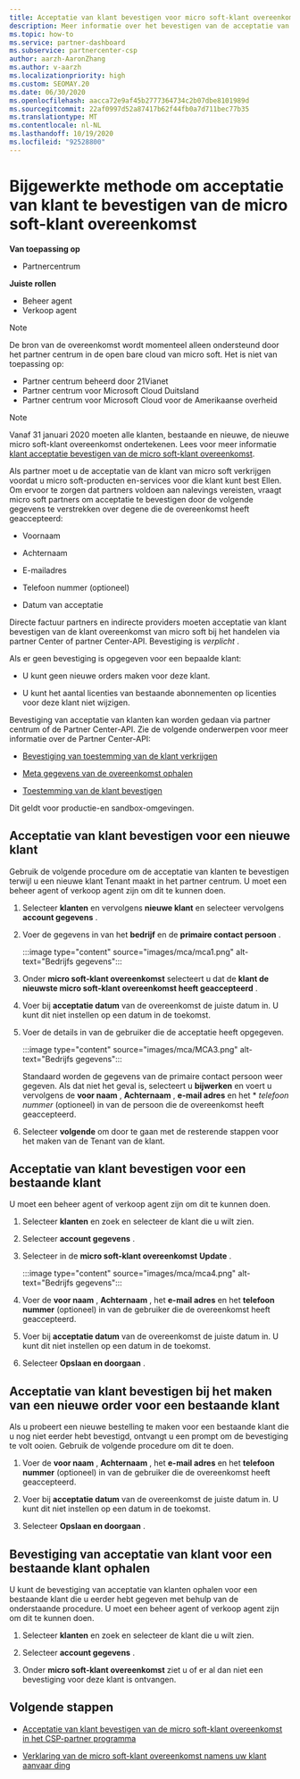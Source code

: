 ```yaml
---
title: Acceptatie van klant bevestigen voor micro soft-klant overeenkomst
description: Meer informatie over het bevestigen van de acceptatie van de klant door de klant overeenkomst van micro soft. Dit kan nodig zijn om micro soft-producten en-services voor klanten te best Ellen.
ms.topic: how-to
ms.service: partner-dashboard
ms.subservice: partnercenter-csp
author: aarzh-AaronZhang
ms.author: v-aarzh
ms.localizationpriority: high
ms.custom: SEOMAY.20
ms.date: 06/30/2020
ms.openlocfilehash: aacca72e9af45b2777364734c2b07dbe8101989d
ms.sourcegitcommit: 22af0997d52a87417b62f44fb0a7d711bec77b35
ms.translationtype: MT
ms.contentlocale: nl-NL
ms.lasthandoff: 10/19/2020
ms.locfileid: "92528800"
---
```

# <a name="updated-method-to-confirm-customer-acceptance-of-the-microsoft-customer-agreement"></a>Bijgewerkte methode om acceptatie van klant te bevestigen van de micro soft-klant overeenkomst

**Van toepassing op**

-  Partnercentrum

**Juiste rollen**

- Beheer agent
- Verkoop agent

> [!NOTE]
> De bron van de overeenkomst wordt momenteel alleen ondersteund door het partner centrum in de open bare cloud van micro soft. Het is niet van toepassing op:
> * Partner centrum beheerd door 21Vianet
> * Partner centrum voor Microsoft Cloud Duitsland
> * Partner centrum voor Microsoft Cloud voor de Amerikaanse overheid

>[!NOTE]
>Vanaf 31 januari 2020 moeten alle klanten, bestaande en nieuwe, de nieuwe micro soft-klant overeenkomst ondertekenen. Lees voor meer informatie [klant acceptatie bevestigen van de micro soft-klant overeenkomst](confirm-customer-agreement.md).

Als partner moet u de acceptatie van de klant van micro soft verkrijgen voordat u micro soft-producten en-services voor die klant kunt best Ellen. Om ervoor te zorgen dat partners voldoen aan nalevings vereisten, vraagt micro soft partners om acceptatie te bevestigen door de volgende gegevens te verstrekken over degene die de overeenkomst heeft geaccepteerd:

- Voornaam

- Achternaam

- E-mailadres

- Telefoon nummer (optioneel)

- Datum van acceptatie

Directe factuur partners en indirecte providers moeten acceptatie van klant bevestigen van de klant overeenkomst van micro soft bij het handelen via partner Center of partner Center-API. Bevestiging is *verplicht* .

Als er geen bevestiging is opgegeven voor een bepaalde klant:

- U kunt geen nieuwe orders maken voor deze klant.

- U kunt het aantal licenties van bestaande abonnementen op licenties voor deze klant niet wijzigen.

Bevestiging van acceptatie van klanten kan worden gedaan via partner centrum of de Partner Center-API. Zie de volgende onderwerpen voor meer informatie over de Partner Center-API:

- [Bevestiging van toestemming van de klant verkrijgen](/partner-center/develop/get-confirmation-of-customer-consent)

- [Meta gegevens van de overeenkomst ophalen](/partner-center/develop/get-agreement-metadata)

- [Toestemming van de klant bevestigen](/partner-center/develop/confirm-customer-consent)

Dit geldt voor productie-en sandbox-omgevingen.

## <a name="confirm-customer-acceptance-for-a-new-customer"></a>Acceptatie van klant bevestigen voor een nieuwe klant

Gebruik de volgende procedure om de acceptatie van klanten te bevestigen terwijl u een nieuwe klant Tenant maakt in het partner centrum. U moet een beheer agent of verkoop agent zijn om dit te kunnen doen.

1. Selecteer **klanten** en vervolgens **nieuwe klant** en selecteer vervolgens **account gegevens** .

2. Voer de gegevens in van het **bedrijf** en de **primaire contact persoon** .

   :::image type="content" source="images/mca/mca1.png" alt-text="Bedrijfs gegevens":::

3. Onder **micro soft-klant overeenkomst** selecteert u dat de **klant de nieuwste micro soft-klant overeenkomst heeft geaccepteerd** .

4. Voer bij **acceptatie datum** van de overeenkomst de juiste datum in. U kunt dit niet instellen op een datum in de toekomst.

5. Voer de details in van de gebruiker die de acceptatie heeft opgegeven.

   :::image type="content" source="images/mca/MCA3.png" alt-text="Bedrijfs gegevens":::

   Standaard worden de gegevens van de primaire contact persoon weer gegeven. Als dat niet het geval is, selecteert u **bijwerken** en voert u vervolgens de **voor naam** , **Achternaam** , **e-mail adres** en het * *telefoon nummer* (optioneel) in van de persoon die de overeenkomst heeft geaccepteerd.

6. Selecteer **volgende** om door te gaan met de resterende stappen voor het maken van de Tenant van de klant.

## <a name="confirm-customer-acceptance-for-an-existing-customer"></a>Acceptatie van klant bevestigen voor een bestaande klant

U moet een beheer agent of verkoop agent zijn om dit te kunnen doen.

1. Selecteer **klanten** en zoek en selecteer de klant die u wilt zien.

2. Selecteer **account gegevens** .

3. Selecteer in de **micro soft-klant overeenkomst** **Update** .

   :::image type="content" source="images/mca/mca4.png" alt-text="Bedrijfs gegevens":::

4. Voer de **voor naam** , **Achternaam** , het **e-mail adres** en het **telefoon nummer** (optioneel) in van de gebruiker die de overeenkomst heeft geaccepteerd.

5. Voer bij **acceptatie datum** van de overeenkomst de juiste datum in. U kunt dit niet instellen op een datum in de toekomst.

6. Selecteer **Opslaan en doorgaan** .

## <a name="confirm-customer-acceptance-while-creating-new-order-for-an-existing-customer"></a>Acceptatie van klant bevestigen bij het maken van een nieuwe order voor een bestaande klant

Als u probeert een nieuwe bestelling te maken voor een bestaande klant die u nog niet eerder hebt bevestigd, ontvangt u een prompt om de bevestiging te volt ooien. Gebruik de volgende procedure om dit te doen.

1. Voer de **voor naam** , **Achternaam** , het **e-mail adres** en het **telefoon nummer** (optioneel) in van de gebruiker die de overeenkomst heeft geaccepteerd.

2. Voer bij **acceptatie datum** van de overeenkomst de juiste datum in. U kunt dit niet instellen op een datum in de toekomst.

3. Selecteer **Opslaan en doorgaan** .

## <a name="retrieve-confirmation-of-customer-acceptance-for-an-existing-customer"></a>Bevestiging van acceptatie van klant voor een bestaande klant ophalen

U kunt de bevestiging van acceptatie van klanten ophalen voor een bestaande klant die u eerder hebt gegeven met behulp van de onderstaande procedure. U moet een beheer agent of verkoop agent zijn om dit te kunnen doen.

1. Selecteer **klanten** en zoek en selecteer de klant die u wilt zien.

2. Selecteer **account gegevens** .

3. Onder **micro soft-klant overeenkomst** ziet u of er al dan niet een bevestiging voor deze klant is ontvangen.

## <a name="next-steps"></a>Volgende stappen

- [Acceptatie van klant bevestigen van de micro soft-klant overeenkomst in het CSP-partner programma](confirm-customer-agreement.md)

- [Verklaring van de micro soft-klant overeenkomst namens uw klant aanvaar ding](attest-acceptance-customer-agreement.md)